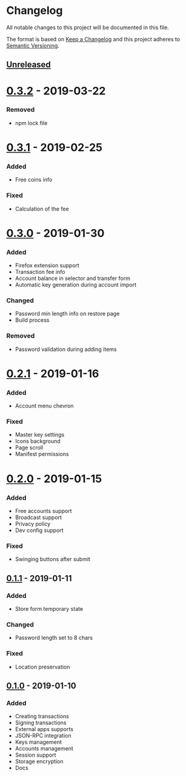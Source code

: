# Changelog
All notable changes to this project will be documented in this file.

The format is based on [Keep a Changelog](https://keepachangelog.com/en/1.0.0/)
and this project adheres to [Semantic Versioning](https://semver.org/spec/v2.0.0.html).

## [Unreleased]

# [0.3.2] - 2019-03-22
### Removed
- npm lock file

# [0.3.1] - 2019-02-25
### Added
- Free coins info
### Fixed
- Calculation of the fee

# [0.3.0] - 2019-01-30
### Added
- Firefox extension support
- Transaction fee info
- Account balance in selector and transfer form
- Automatic key generation during account import
### Changed
- Password min length info on restore page
- Build process
### Removed
- Password validation during adding items

# [0.2.1] - 2019-01-16
### Added
- Account menu chevron
### Fixed
- Master key settings
- Icons background
- Page scroll
- Manifest permissions

# [0.2.0] - 2019-01-15
### Added
- Free accounts support
- Broadcast support
- Privacy policy
- Dev config support
### Fixed
- Swinging buttons after submit

## [0.1.1] - 2019-01-11
### Added
- Store form temporary state
### Changed
- Password length set to 8 chars
### Fixed
- Location preservation

## [0.1.0] - 2019-01-10
### Added
- Creating transactions
- Signing transactions
- External apps supports
- JSON-RPC integration
- Keys management
- Accounts management
- Session support
- Storage encryption
- Docs

[Unreleased]: https://github.com/adshares/ads-browser-wallet/compare/v0.3.2...HEAD

[0.3.2]: https://github.com/adshares/ads-browser-wallet/compare/v0.3.1...v0.3.2
[0.3.1]: https://github.com/adshares/ads-browser-wallet/compare/v0.3.0...v0.3.1
[0.3.0]: https://github.com/adshares/ads-browser-wallet/compare/v0.2.1...v0.3.0
[0.2.1]: https://github.com/adshares/ads-browser-wallet/compare/v0.2.0...v0.2.1
[0.2.0]: https://github.com/adshares/ads-browser-wallet/compare/v0.1.1...v0.2.0
[0.1.1]: https://github.com/adshares/ads-browser-wallet/compare/v0.1.0...v0.1.1
[0.1.0]: https://github.com/adshares/ads-browser-wallet/releases/tag/v0.1.0
